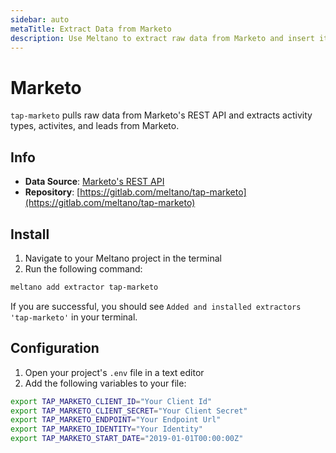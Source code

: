 ```yaml
---
sidebar: auto
metaTitle: Extract Data from Marketo
description: Use Meltano to extract raw data from Marketo and insert it into Postgres, Snowflake, and more. 
---
```


# Marketo

`tap-marketo` pulls raw data from Marketo's REST API and extracts activity types, activites, and leads from Marketo.

## Info

- **Data Source**: [Marketo's REST API](http://developers.marketo.com/rest-api/)
- **Repository**: [https://gitlab.com/meltano/tap-marketo](https://gitlab.com/meltano/tap-marketo)

## Install

1. Navigate to your Meltano project in the terminal
2. Run the following command:

```bash
meltano add extractor tap-marketo
```

If you are successful, you should see `Added and installed extractors 'tap-marketo'` in your terminal.

## Configuration

1. Open your project's `.env` file in a text editor
1. Add the following variables to your file:

```bash
export TAP_MARKETO_CLIENT_ID="Your Client Id"
export TAP_MARKETO_CLIENT_SECRET="Your Client Secret"
export TAP_MARKETO_ENDPOINT="Your Endpoint Url"
export TAP_MARKETO_IDENTITY="Your Identity"
export TAP_MARKETO_START_DATE="2019-01-01T00:00:00Z"
```
